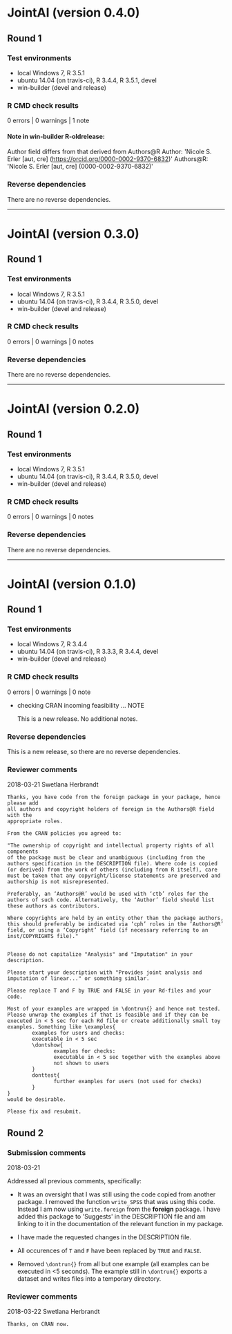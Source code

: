 # JointAI (version 0.4.0)

## Round 1

### Test environments
* local Windows 7, R 3.5.1
* ubuntu 14.04 (on travis-ci), R 3.4.4, R 3.5.1, devel
* win-builder (devel and release)

### R CMD check results

0 errors | 0 warnings | 1 note

#### Note in win-builder R-oldrelease:
Author field differs from that derived from Authors@R
  Author:    'Nicole S. Erler [aut, cre] (<https://orcid.org/0000-0002-9370-6832>)'
  Authors@R: 'Nicole S. Erler [aut, cre] (0000-0002-9370-6832)'


### Reverse dependencies

There are no reverse dependencies.

---


# JointAI (version 0.3.0)

## Round 1

### Test environments
* local Windows 7, R 3.5.1
* ubuntu 14.04 (on travis-ci), R 3.4.4, R 3.5.0, devel
* win-builder (devel and release)

### R CMD check results

0 errors | 0 warnings | 0 notes


### Reverse dependencies

There are no reverse dependencies.

---



# JointAI (version 0.2.0)

## Round 1

### Test environments
* local Windows 7, R 3.5.1
* ubuntu 14.04 (on travis-ci), R 3.4.4, R 3.5.0, devel
* win-builder (devel and release)

### R CMD check results

0 errors | 0 warnings | 0 notes


### Reverse dependencies

There are no reverse dependencies.

---


# JointAI (version 0.1.0)

## Round 1

### Test environments
* local Windows 7, R 3.4.4
* ubuntu 14.04 (on travis-ci), R 3.3.3, R 3.4.4, devel
* win-builder (devel and release)

### R CMD check results

0 errors | 0 warnings | 0 note

* checking CRAN incoming feasibility ... NOTE

  This is a new release. No additional notes.


### Reverse dependencies

This is a new release, so there are no reverse dependencies.



### Reviewer comments
2018-03-21 Swetlana Herbrandt

```
Thanks, you have code from the foreign package in your package, hence please add
all authors and copyright holders of foreign in the Authors@R field with the
appropriate roles.

From the CRAN policies you agreed to:

"The ownership of copyright and intellectual property rights of all components
of the package must be clear and unambiguous (including from the authors specification in the DESCRIPTION file). Where code is copied (or derived) from the work of others (including from R itself), care must be taken that any copyright/license statements are preserved and authorship is not misrepresented.

Preferably, an ‘Authors@R’ would be used with ‘ctb’ roles for the authors of such code. Alternatively, the ‘Author’ field should list these authors as contributors.

Where copyrights are held by an entity other than the package authors, this should preferably be indicated via ‘cph’ roles in the ‘Authors@R’ 
field, or using a ‘Copyright’ field (if necessary referring to an inst/COPYRIGHTS file)."


Please do not capitalize "Analysis" and "Imputation" in your description.

Please start your description with "Provides joint analysis and imputation of linear..." or something similar.

Please replace T and F by TRUE and FALSE in your Rd-files and your code.

Most of your examples are wrapped in \dontrun{} and hence not tested. 
Please unwrap the examples if that is feasible and if they can be executed in < 5 sec for each Rd file or create additionally small toy examples. Something like \examples{
        examples for users and checks:
        executable in < 5 sec
        \dontshow{
               examples for checks:
               executable in < 5 sec together with the examples above
               not shown to users
        }
        donttest{
               further examples for users (not used for checks)
        }
}
would be desirable.

Please fix and resubmit.
```

 

## Round 2
### Submission comments
2018-03-21

Addressed all previous comments, specifically:

* It was an oversight that I was still using the code copied from another package.
  I removed the function `write_SPSS` that was using this code.
  Instead I am now using `write.foreign` from the **foreign** package. I have
  added this package to 'Suggests' in the DESCRIPTION file and am linking
  to it in the documentation of the relevant function in my package.
  
* I have made the requested changes in the DESCRIPTION file.

* All occurences of `T` and `F` have been replaced by `TRUE` and `FALSE`.

* Removed `\dontrun{}` from all but one example (all examples can be executed
  in <5 seconds). The example still in `\dontrun{}` exports a dataset and writes
  files into a temporary directory.


### Reviewer comments
2018-03-22 Swetlana Herbrandt

```
Thanks, on CRAN now.
```
